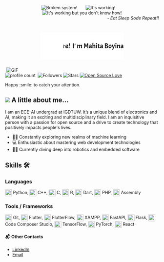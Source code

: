 <div align="center">
  <img src="https://raw.githubusercontent.com/Tarikul-Islam-Anik/Animated-Fluent-Emojis/master/Emojis/Smilies/Face%20with%20Spiral%20Eyes.png" width="10%" alt="Broken system!"/>
  &nbsp;&nbsp;&nbsp;&nbsp;&nbsp;
  <img src="https://raw.githubusercontent.com/Tarikul-Islam-Anik/Animated-Fluent-Emojis/master/Emojis/Smilies/Relieved%20Face.png" width="10%" alt="It's working!"/>
  &nbsp;&nbsp;&nbsp;&nbsp;&nbsp;
  <img src="https://raw.githubusercontent.com/Tarikul-Islam-Anik/Animated-Fluent-Emojis/master/Emojis/Smilies/Astonished%20Face.png" width="10%" alt="It's working but you don't know how!"/>


<div align="right">
  <i> - Eat Sleep Sode Repeat!!</i>
</div>
<h1> 
  <img src="https://github.com/mahita2104/mahita2104/blob/main/name.gif" 👋/> 
</h1>
</div>
<img align="right" alt="GIF" src="https://github.com/SP-XD/SP-XD/blob/main/images/dev-working_rounded.gif?raw=true" width="500"/>

![profile count](https://komarev.com/ghpvc/?username=mahita2104&color=red)&nbsp;
![Followers](https://img.shields.io/github/followers/mahita2104?style=social)
![Stars](https://img.shields.io/github/stars/mahita2104?style=social)
[![Open Source Love](https://badges.frapsoft.com/os/v1/open-source.svg?v=102)](https://github.com/ellerbrock/open-source-badge/)
</div>
Happy :smile: to catch your attention.

## <img src="https://media.giphy.com/media/VgCDAzcKvsR6OM0uWg/giphy.gif" width="50"> A little  about me...  
I am an ECE-AI undergrad at IGDTUW. It’s a unique blend of electronics and AI, making it an exciting and multidisciplinary field. I am an inquisitive person with a passion for open source and a drive to create technology that positively impacts people's lives.

- 🤖🧠 Constantly exploring new realms of machine learning
- 💻 Enthusiastic about mastering web development technologies
- 🤖🔧 Currently diving deep into robotics and embedded software
## Skills 🛠️

### Languages
<img src="https://img.icons8.com/color/48/000000/python.png" width="22" height="22" style="vertical-align: middle;"> Python, 
<img src="https://img.icons8.com/color/48/000000/c-plus-plus-logo.png" width="22" height="22" style="vertical-align: middle;"> C++,
<img src="https://img.icons8.com/color/48/000000/c-programming.png" width="22" height="22" style="vertical-align: middle;"> C,
<img src="https://img.icons8.com/color/48/000000/r.png" width="22" height="22" style="vertical-align: middle;"> R,
<img src="https://img.icons8.com/color/48/000000/dart.png" width="22" height="22" style="vertical-align: middle;"> Dart,
<img src="https://img.icons8.com/color/48/000000/php.png" width="22" height="22" style="vertical-align: middle;"> PHP,
<img src="https://img.icons8.com/color/48/000000/assembly.png" width="22" height="22" style="vertical-align: middle;"> Assembly

### Tools / Frameworks
<img src="https://img.icons8.com/color/48/000000/git.png" width="22" height="22" style="vertical-align: middle;"> Git,
<img src="https://img.icons8.com/color/48/000000/flutter.png" width="22" height="22" style="vertical-align: middle;"> Flutter,
<img src="https://img.icons8.com/color/48/000000/flutter.png" width="22" height="22" style="vertical-align: middle;"> FlutterFlow,
<img src="https://cdn2.iconfinder.com/data/icons/pack1-baco-flurry-icons-style/512/XAMPP.png" width="22" height="22" style="vertical-align: middle;"> XAMPP,
<img src="https://img.icons8.com/dusk/48/000000/api-settings.png" width="22" height="22" style="vertical-align: middle;"> FastAPI,
<img src="https://img.icons8.com/ios-filled/50/000000/flask.png" width="22" height="22" style="vertical-align: middle;"> Flask,
<img src="https://img.icons8.com/color/48/000000/visual-studio-code-2019.png" width="22" height="22" style="vertical-align: middle;"> Code Composer Studio,
<img src="https://img.icons8.com/color/48/000000/tensorflow.png" width="22" height="22" style="vertical-align: middle;"> TensorFlow,
<img src="https://img.icons8.com/color/48/000000/pytorch.png" width="22" height="22" style="vertical-align: middle;"> PyTorch,
<img src="https://img.icons8.com/color/48/000000/react-native.png" width="22" height="22" style="vertical-align: middle;"> React

#### 📬 Other Contacts
- [LinkedIn](https://www.linkedin.com/in/ashita-boyina-b99ba9153/)
- [Email](cOde.A4sh@gmail.com)
